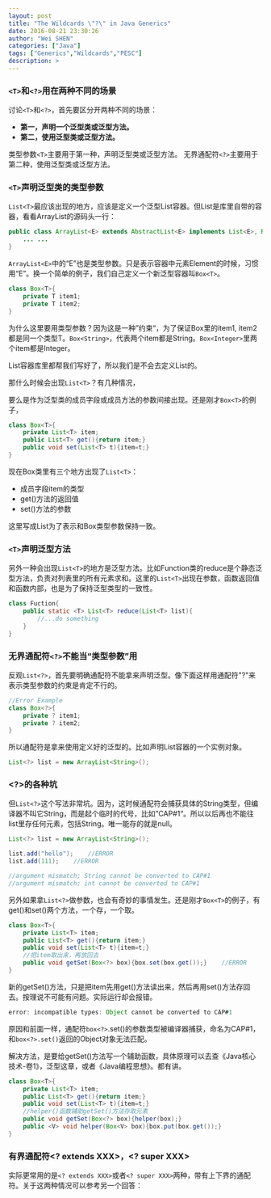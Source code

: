 ```yaml
---
layout: post
title: "The Wildcards \"?\" in Java Generics"
date: 2016-08-21 23:30:26
author: "Wei SHEN"
categories: ["Java"]
tags: ["Generics","Wildcards","PESC"]
description: >
---
```


### `<T>`和`<?>`用在两种不同的场景
讨论`<T>`和`<?>`，首先要区分开两种不同的场景：
* **第一，声明一个泛型类或泛型方法。**
* **第二，使用泛型类或泛型方法。**

类型参数`<T>`主要用于第一种，声明泛型类或泛型方法。
无界通配符`<?>`主要用于第二种，使用泛型类或泛型方法。

### `<T>`声明泛型类的类型参数
`List<T>`最应该出现的地方，应该是定义一个泛型List容器。但List是库里自带的容器，看看ArrayList的源码头一行：
```java
public class ArrayList<E> extends AbstractList<E> implements List<E>, RandomAccess, Cloneable, java.o.Serializable {
    ... ...
}
```

`ArrayList<E>`中的“E”也是类型参数。只是表示容器中元素Element的时候，习惯用“E”。换一个简单的例子，我们自己定义一个新泛型容器叫`Box<T>`。
```java
class Box<T>{
    private T item1;
    private T item2;
}
```

为什么这里要用类型参数？因为这是一种”约束“，为了保证Box里的item1, item2都是同一个类型T。`Box<String>`，代表两个item都是String。`Box<Integer>`里两个item都是Integer。

List容器库里都帮我们写好了，所以我们是不会去定义List<T>的。

那什么时候会出现`List<T>`？有几种情况，

要么是作为泛型类的成员字段或成员方法的参数间接出现。还是刚才`Box<T>`的例子，
```java
class Box<T>{
    private List<T> item;
    public List<T> get(){return item;}
    public void set(List<T> t){item=t;}
}
```

现在Box类里有三个地方出现了`List<T>`：
* 成员字段item的类型
* get()方法的返回值
* set()方法的参数

这里写成List<T>为了表示和Box<T>类型参数保持一致。

### `<T>`声明泛型方法
另外一种会出现`List<T>`的地方是泛型方法。比如Function类的reduce是个静态泛型方法，负责对列表里的所有元素求和。这里的`List<T>`出现在参数，函数返回值和函数内部，也是为了保持泛型类型的一致性。
```java
class Fuction{
    public static <T> List<T> reduce(List<T> list){
        //...do something
    }
}
```

### 无界通配符`<?>`不能当“类型参数”用
反观`List<?>`，首先要明确通配符不能拿来声明泛型。像下面这样用通配符"?"来表示类型参数的约束是肯定不行的。
```java
//Error Example
class Box<?>{
    private ? item1;
    private ? item2;
}
```

所以通配符是拿来使用定义好的泛型的。比如声明List容器的一个实例对象。
```java
List<?> list = new ArrayList<String>();
```
### <?>的各种坑
但`List<?>`这个写法非常坑。因为，这时候通配符会捕获具体的String类型，但编译器不叫它String，而是起个临时的代号，比如”CAP#1“。所以以后再也不能往list里存任何元素，包括String。唯一能存的就是null。
```java
List<?> list = new ArrayList<String>();

list.add("hello");    //ERROR
list.add(111);    //ERROR

//argument mismatch; String cannot be converted to CAP#1
//argument mismatch; int cannot be converted to CAP#1
```

另外如果拿`List<?>`做参数，也会有奇妙的事情发生。还是刚才`Box<T>`的例子，有get()和set()两个方法，一个存，一个取。
```java
class Box<T>{
    private List<T> item;
    public List<T> get(){return item;}
    public void set(List<T> t){item=t;}
    //把item取出来，再放回去
    public void getSet(Box<?> box){box.set(box.get());}    //ERROR
}
```

新的getSet()方法，只是把item先用get()方法读出来，然后再用set()方法存回去。按理说不可能有问题。实际运行却会报错。
```java
error: incompatible types: Object cannot be converted to CAP#1
```

原因和前面一样，通配符`box<?>`.set()的参数类型被编译器捕获，命名为CAP#1，和`box<?>.set()`返回的Object对象无法匹配。

解决方法，是要给getSet()方法写一个辅助函数，具体原理可以去查《Java核心技术-卷1》，泛型这章，或者《Java编程思想》。都有讲。
```java
class Box<T>{
    private List<T> item;
    public List<T> get(){return item;}
    public void set(List<T> t){item=t;}
    //helper()函数辅助getSet()方法存取元素
    public void getSet(Box<?> box){helper(box);}
    public <V> void helper(Box<V> box){box.put(box.get());}
}
```

### 有界通配符<? extends XXX>，<? super XXX>
实际更常用的是`<? extends XXX>`或者`<? super XXX>`两种，带有上下界的通配符。关于这两种情况可以参考另一个回答：
